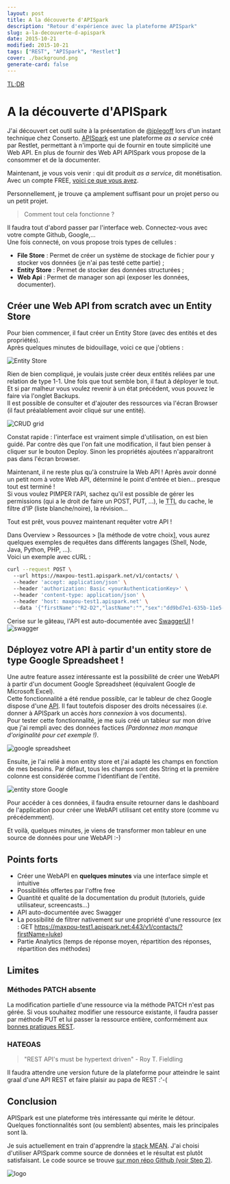 ```yaml
---
layout: post
title: A la découverte d'APISpark
description: "Retour d'expérience avec la plateforme APISpark"
slug: a-la-decouverte-d-apispark
date: 2015-10-21
modified: 2015-10-21
tags: ["REST", "APISpark", "Restlet"]
cover: ./background.png
generate-card: false
---
```


[TL;DR](#points-forts)

# A la découverte d'APISpark

J'ai découvert cet outil suite à la présentation de [@jplegoff](https://twitter.com/jplegoff) lors d'un instant technique chez Conserto.
[APISpark](http://restlet.com/products/apispark/) est une plateforme *as a service* créé par Restlet, permettant à n'importe qui de fournir en toute simplicité une Web API. En plus de fournir des Web API APISpark vous propose de la consommer et de la documenter.

Maintenant, je vous vois venir : qui dit produit *as a service*, dit monétisation. Avec un compte FREE, [voici ce que vous avez](http://restlet.com/products/apispark/#pricing).

Personnellement, je trouve ça amplement suffisant pour un projet perso ou un petit projet.


> Comment tout cela fonctionne ?

Il faudra tout d'abord passer par l'interface web. Connectez-vous avec votre compte Github, Google,...  
Une fois connecté, on vous propose trois types de cellules :

* **File Store** : Permet de créer un système de stockage de fichier pour y stocker vos données (je n'ai pas testé cette partie) ;
* **Entity Store** : Permet de stocker des données structurées ;
* **Web Api** : Permet de manager son api (exposer les données, documenter).

## Créer une Web API from scratch avec un Entity Store

Pour bien commencer, il faut créer un Entity Store (avec des entités et des propriétés).  
Après quelques minutes de bidouillage, voici ce que j'obtiens :

![Entity Store](./entityStore.PNG)

Rien de bien compliqué, je voulais juste créer deux entités reliées par une relation de type 1-1. Une fois que tout semble bon, il faut à déployer le tout. Et si par malheur vous voulez revenir à un état précédent, vous pouvez le faire via l'onglet Backups.  
Il est possible de consulter et d'ajouter des ressources via l'écran Browser (il faut préalablement avoir cliqué sur une entité).

![CRUD grid](./crud-grid.PNG)

Constat rapide : l'interface est vraiment simple d'utilisation, on est bien guidé. Par contre dès que l'on fait une modification, il faut bien penser à cliquer sur le bouton Deploy. Sinon les propriétés ajoutées n'apparaitront pas dans l'écran browser.

Maintenant, il ne reste plus qu'à construire la Web API !
Après avoir donné un petit nom à votre Web API, déterminé le point d'entrée et bien... presque tout est terminé !  
Si vous voulez PIMPER l'API, sachez qu'il est possible de gérer les permissions (qui a le droit de faire un POST, PUT, ...), le <abbr title="Time To Live">TTL</abbr> du cache, le filtre d'IP (liste blanche/noire), la révision...

Tout est prêt, vous pouvez maintenant requêter votre API !  

Dans Overview > Ressources > [la méthode de votre choix], vous aurez quelques exemples de requêtes dans différents langages (Shell, Node, Java, Python, PHP, ...).  
Voici un exemple avec cURL :

```bash
curl --request POST \  
  --url https://maxpou-test1.apispark.net/v1/contacts/ \  
  --header 'accept: application/json' \  
  --header 'authorization: Basic <yourAuthenticationKey>' \  
  --header 'content-type: application/json' \  
  --header 'host: maxpou-test1.apispark.net' \  
  --data '{"firstName":"R2-D2","lastName":"","sex":"dd9bd7e1-635b-11e5-8997-49a8ffa9b046"}'
```

Cerise sur le gâteau, l'API est auto-documentée avec [SwaggerUI](http://swagger.io/) !
![swagger](./swagger.PNG)


## Déployez votre API à partir d'un entity store de type Google Spreadsheet !

Une autre feature assez intéressante est la possibilité de créer une WebAPI à partir d'un document Google Spreadsheet (équivalent Google de Microsoft Excel).  
Cette fonctionnalité a été rendue possible, car le tableur de chez Google dispose d'une [API](https://developers.google.com/google-apps/spreadsheets/index). Il faut toutefois disposer des droits nécessaires (*i.e.* donner à APISpark un accès *hors connexion* à vos documents).  
Pour tester cette fonctionnalité, je me suis créé un tableur sur mon drive que j'ai rempli avec des données factices *(Pardonnez mon manque d'originalité pour cet exemple !)*.

![google spreadsheet](./google-spreadsheet.PNG)

Ensuite, je l'ai relié à mon entity store et j'ai adapté les champs en fonction de mes besoins. Par défaut, tous les champs sont des String et la première colonne est considérée comme l'identifiant de l'entité.

![entity store Google](./entityStoreGoogle.PNG)

Pour accéder à ces données, il faudra ensuite retourner dans le dashboard de l'application pour créer une WebAPI utilisant cet entity store (comme vu précédemment).

Et voilà, quelques minutes, je viens de transformer mon tableur en une source de données pour une WebAPI :-)


## Points forts

* Créer une WebAPI en **quelques minutes** via une interface simple et intuitive
* Possibilités offertes par l'offre free
* Quantité et qualité de la documentation du produit (tutoriels, guide utilisateur, screencasts...)
* API auto-documentée avec Swagger
* La possibilité de filtrer nativement sur une propriété d'une ressource (ex : GET https://maxpou-test1.apispark.net:443/v1/contacts/?firstName=luke)
* Partie Analytics (temps de réponse moyen, répartition des réponses, répartition des méthodes)


## Limites

### Méthodes PATCH absente

La modification partielle d'une ressource via la méthode PATCH n'est pas gérée. Si vous souhaitez modifier une ressource existante, il faudra passer par méthode PUT et lui passer la ressource entière, conformément aux [bonnes pratiques REST](https://www.maxpou.fr/rest-crud/).

### HATEOAS

> "REST API's must be hypertext driven" - Roy T. Fieldling

Il faudra attendre une version future de la plateforme pour atteindre le saint graal d'une API REST et faire plaisir au papa de REST :'-(

## Conclusion

APISpark est une plateforme très intéressante qui mérite le détour.
Quelques fonctionnalités sont (ou semblent) absentes, mais les principales sont là.  

Je suis actuellement en train d'apprendre la <abbr title="MongoDB ExpressJS AngularJS NodeJS">stack MEAN</abbr>. J'ai choisi d'utiliser APISpark comme source de données et le résultat est plutôt satisfaisant. Le code source se trouve [sur mon répo Github (voir Step 2)](https://github.com/maxpou/mean-apispark-beer).

![logo](./logo.png)
